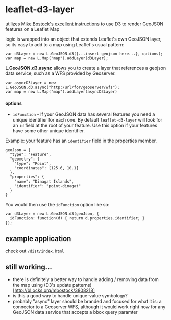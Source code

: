 # leaflet-d3-layer
utilizes [Mike Bostock's excellent instructions](http://bost.ocks.org/mike/leaflet/) to use D3 to render GeoJSON features on a Leaflet Map

logic is wrapped into an object that extends Leaflet's own GeoJSON layer, so its easy to add to a map using Leaflet's usual pattern:

    var d3Layer = new L.GeoJSON.d3({...insert geojson here...}, options);
    var map = new L.Map("map").addLayer(d3Layer);
    
**L.GeoJSON.d3.async** allows you to create a layer that references a geojson data service, such as a WFS provided by Geoserver.

    var asyncD3Layer = new L.GeoJSON.d3.async("http:/url/for/geoserver/wfs");
    var map = new L.Map("map").addLayer(asyncD3Layer)

#### options
- `idFunction` - If your GeoJSON data has several features you need a unique identifier for each one. By default `leaflet-d3-layer` will look for an `id` field at the root of your feature. Use this option if your features have some other unique identifier.

Example: your feature has an `identifier` field in the properties member.

    geoJson = {
      "type": "Feature",
      "geometry": {
        "type": "Point",
        "coordinates": [125.6, 10.1]
      },
      "properties": {
        "name": "Dinagat Islands",
        "identifier": "point-dinagat"
      }
    }

You would then use the `idFunction` option like so:

    var d3Layer = new L.GeoJSON.d3(geoJson, {
      idFunction: function(d) { return d.properties.identifier; }
    });

## example application
check out `/dist/index.html`

## still working...
- there is definitely a better way to handle adding / removing data from the map using (D3's update patterns)[http://bl.ocks.org/mbostock/3808218]
- is this a good way to handle unique-value symbology?
- probably "async" layer should be branded and focused for what it is: a connector to a Geoserver WFS, although it would work right now for any GeoJSON data service that accepts a bbox query paramter
